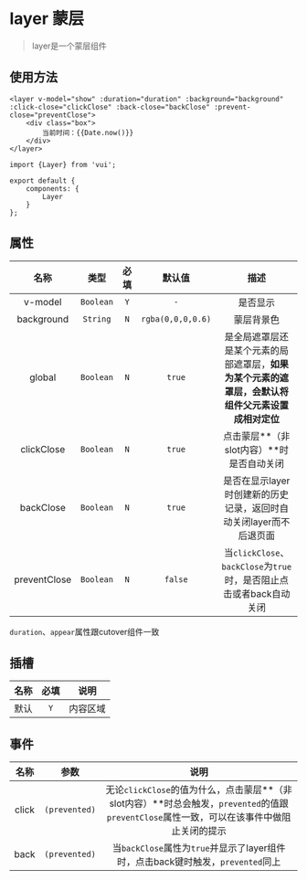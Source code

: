 # layer 蒙层

> layer是一个蒙层组件

## 使用方法

```
<layer v-model="show" :duration="duration" :background="background" :click-close="clickClose" :back-close="backClose" :prevent-close="preventClose">
    <div class="box">
        当前时间：{{Date.now()}}
    </div>
</layer>
```

```
import {Layer} from 'vui';

export default {
    components: {
        Layer
    }
};
```

## 属性

名称|类型|必填|默认值|描述
:-:|:-:|:-:|:-:|:-:
v-model|`Boolean`|`Y`|`-`|是否显示
background|`String`|`N`|`rgba(0,0,0,0.6)`|蒙层背景色
global|`Boolean`|`N`|`true`|是全局遮罩层还是某个元素的局部遮罩层，**如果为某个元素的遮罩层，会默认将组件父元素设置成相对定位**
clickClose|`Boolean`|`N`|`true`|点击蒙层**（非slot内容）**时是否自动关闭
backClose|`Boolean`|`N`|`true`|是否在显示layer时创建新的历史记录，返回时自动关闭layer而不后退页面
preventClose|`Boolean`|`N`|`false`|当`clickClose`、`backClose`为`true`时，是否阻止点击或者back自动关闭

`duration`、`appear`属性跟cutover组件一致

## 插槽

名称|必填|说明
:-:|:-:|:-:
默认|`Y`|内容区域

## 事件

名称|参数|说明
:-:|:-:|:-:
click|`(prevented)`|无论`clickClose`的值为什么，点击蒙层**（非slot内容）**时总会触发，`prevented`的值跟`preventClose`属性一致，可以在该事件中做阻止关闭的提示
back|`(prevented)`|当`backClose`属性为`true`并显示了layer组件时，点击back键时触发，`prevented`同上
